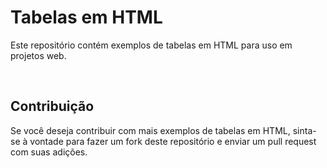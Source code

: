# Tabelas em HTML
Este repositório contém exemplos de tabelas em HTML para uso em projetos web.

<br>

## Contribuição
Se você deseja contribuir com mais exemplos de tabelas em HTML, sinta-se à vontade para fazer um fork deste repositório e enviar um pull request com suas adições.






